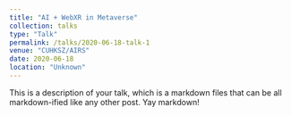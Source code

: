 ```yaml
---
title: "AI + WebXR in Metaverse"
collection: talks
type: "Talk"
permalink: /talks/2020-06-18-talk-1
venue: "CUHKSZ/AIRS"
date: 2020-06-18
location: "Unknown"
---
```


This is a description of your talk, which is a markdown files that can be all markdown-ified like any other post. Yay markdown!
